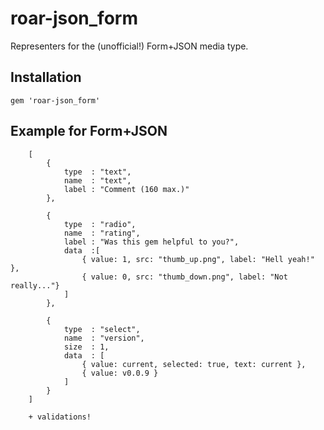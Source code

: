 # roar-json_form

Representers for the (unofficial!) Form+JSON media type.

## Installation

    gem 'roar-json_form'


## Example for Form+JSON

		[
			{ 
				type  : "text",
				name  : "text", 
				label : "Comment (160 max.)"
			},

			{
				type  : "radio",
				name  : "rating", 
				label : "Was this gem helpful to you?",
				data  :[
					{ value: 1, src: "thumb_up.png", label: "Hell yeah!" },
					{ value: 0, src: "thumb_down.png", label: "Not really..."}
				]
			},

			{
				type  : "select",
				name  : "version",
				size  : 1, 
				data  : [
					{ value: current, selected: true, text: current },
					{ value: v0.0.9 }
				]
			}
		]

		+ validations!
